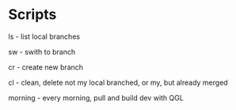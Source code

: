 # Scripts

ls - list local branches

sw - swith to branch

cr - create new branch

cl - clean, delete not my local branched, or my, but already merged

morning - every morning, pull and build dev with QGL
